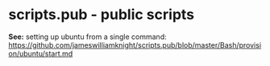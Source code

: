 # scripts.pub - public scripts

**See:** setting up ubuntu from a single command: https://github.com/jameswilliamknight/scripts.pub/blob/master/Bash/provision/ubuntu/start.md
